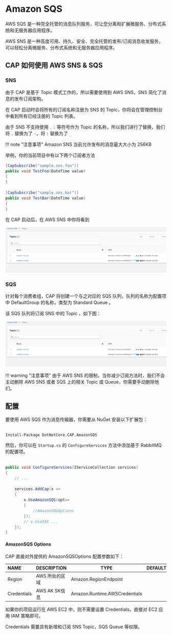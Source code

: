 # Amazon SQS

AWS SQS 是一种完全托管的消息队列服务，可让您分离和扩展微服务、分布式系统和无服务器应用程序。

AWS SNS 是一种高度可用、持久、安全、完全托管的发布/订阅消息收发服务，可以轻松分离微服务、分布式系统和无服务器应用程序。

## CAP 如何使用 AWS SNS & SQS

### SNS

由于 CAP 是基于 Topic 模式工作的，所以需要使用到 AWS SNS，SNS 简化了消息的发布订阅架构。

在 CAP 启动时会将所有的订阅名称注册为 SNS 的 Topic，你将会在管理控制台中看到所有已经注册的 Topic 列表。 

由于 SNS 不支持使用 `.` `:` 等符号作为 Topic 的名称，所以我们进行了替换，我们将 `.` 替换为了 `-`，将 `:` 替换为了 `_`

!!! note "注意事项"
    Amazon SNS 当前允许发布的消息最大大小为 256KB

举例，你的当前项目中有以下两个订阅者方法

```C#
[CapSubscribe("sample.sns.foo")]
public void TestFoo(DateTime value)
{
}

[CapSubscribe("sample.sns.bar")]
public void TestBar(DateTime value)
{
}
```

在 CAP 启动后，在 AWS SNS 中你将看到

![img](/img/aws-sns-demo.png)

### SQS

针对每个消费者组，CAP 将创建一个与之对应的 SQS 队列，队列的名称为配置项中 DefaultGroup 的名称，类型为 Standard Queue 。

该 SQS 队列将订阅 SNS 中的 Topic ，如下图：

![img](/img/aws-sns-demo.png)

!!! warning "注意事项"
    由于 AWS SNS 的限制，当你减少订阅方法时，我们不会主动删除 AWS SNS 或者 SQS 上的相关 Topic 或 Queue，你需要手动删除他们。


## 配置

要使用 AWS SQS 作为消息传输器，你需要从 NuGet 安装以下扩展包：

```shell

Install-Package DotNetCore.CAP.AmazonSQS

```

然后，你可以在 `Startup.cs` 的 `ConfigureServices` 方法中添加基于 RabbitMQ 的配置项。

```csharp

public void ConfigureServices(IServiceCollection services)
{
    // ...

    services.AddCap(x =>
    {
        x.UseAmazonSQS(opt=>
        {
            //AmazonSQSOptions
        });
        // x.UseXXX ...
    });
}

```

#### AmazonSQS Options

CAP 直接对外提供的 AmazonSQSOptions 配置参数如下：

NAME | DESCRIPTION | TYPE | DEFAULT
:---|:---|---|:---
Region | AWS 所处的区域 | Amazon.RegionEndpoint | 
Credentials | AWS AK SK信息 | Amazon.Runtime.AWSCredentials | 

如果你的项目运行在 AWS EC2 中，则不需要设置 Credentials，直接对 EC2 应用 IAM 策略即可。

Credentials 需要具有新增和订阅 SNS Topic，SQS Queue 等权限。